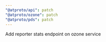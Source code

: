 ```yaml
---
"@atproto/api": patch
"@atproto/ozone": patch
"@atproto/pds": patch
---
```


Add reporter stats endpoint on ozone service
